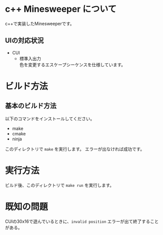 # c++ Minesweeper について

c++で実装したMinesweeperです。

## UIの対応状況
- CUI
  - 標準入出力  
      色を変更するエスケープシーケンスを仕様しています。

# ビルド方法
## 基本のビルド方法

以下のコマンドをインストールしてください。
- make
- cmake
- ninja

このディレクトリで `make` を実行します。
エラーが出なければ成功です。

# 実行方法
ビルド後、このディレクトリで `make run` を実行します。

# 既知の問題
CUIの30x16で遊んでいるときに、`invalid position` エラーが出て終了することがある。